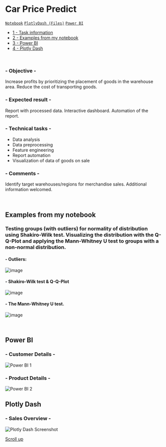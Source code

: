 # Car Price Predict

<code>[Notebook](Sales%20Management.ipynb)</code>
<code>[PlotlyDash (Files)](Plotly%20Dash/index.py)</code>
<code>[Power BI](Sales%20Management%20Dashboard.pbix)</code>

- [1 - Task information](#--objective--)
- [2 - Examples from my notebook](#examples-from-my-notebook)
- [3 - Power BI](#power-bi)
- [4 - Plotly Dash](#plotly-dash)

<br>

### - Objective -
Increase profits by prioritizing the placement of goods in the warehouse area. Reduce the cost of transporting goods.

### - Expected result -
Report with processed data. Interactive dashboard. Automation of the report.

### - Technical tasks -
- Data analysis
- Data preprocessing
- Feature engineering
- Report automation
- Visualization of data of goods on sale

### - Comments -
Identify target warehouses/regions for merchandise sales. 
Additional information welcomed.

<br>

## Examples from my notebook
### Testing groups (with outliers) for normality of distribution using Shakiro-Wilk test. Visualizing the distribution with the Q-Q-Plot and applying the Mann-Whitney U test to groups with a non-normal distribution.  

#### - Outliers:
![image](https://github.com/leopoldgerber/portfolio/assets/114569329/25ff51fe-96a0-4d8d-925a-960d3458be88)

#### - Shakiro-Wilk test & Q-Q-Plot
![image](https://github.com/leopoldgerber/portfolio/assets/114569329/8e9a1645-40bf-4dc9-996e-25b822c44fb2)

#### - The Mann-Whitney U test.
![image](https://github.com/leopoldgerber/portfolio/assets/114569329/75840b09-74d0-497c-ac07-8b95c3ef66e9)

<br>

## Power BI
### - Customer Details -
![Power BI 1](https://github.com/leopoldgerber/portfolio/assets/114569329/3d0f8a1f-f1b7-4f88-86c5-996bd3f15934)

### - Product Details -
![Power BI 2](https://github.com/leopoldgerber/portfolio/assets/114569329/c200835a-13b9-4a2d-97f3-9f3540f7e099)


## Plotly Dash
### - Sales Overview -
![Plotly Dash Screenshot](https://github.com/leopoldgerber/portfolio/assets/114569329/abcf040e-4637-49ba-932b-f1b38b5731fb)

[Scroll up](#sales-management)

